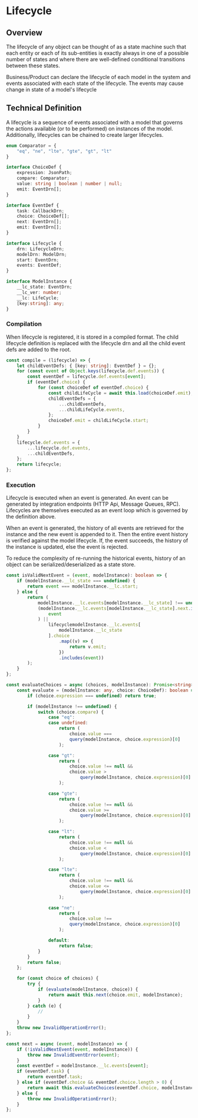 # Lifecycle

## Overview

The lifecycle of any object can be thought of as a state machine such that each entity or each of its sub-entities is exactly always in one of a possible number of states and where there are well-defined conditional transitions between these states.

Business/Product can declare the lifecycle of each model in the system and events associated with each state of the lifecycle. The events may cause change in state of a model's lifecycle

## Technical Definition

A lifecycle is a sequence of events associated with a model that governs the actions available (or to be performed) on instances of the model. Additionally, lifecycles can be chained to create larger lifecycles.

```ts
enum Comparator = {
	"eq", "ne", "lte", "gte", "gt", "lt"
}

interface ChoiceDef {
	expression: JsonPath;
	compare: Comparator;
	value: string | boolean | number | null;
	emit: EventDrn[];
}

interface EventDef {
	task: CallbackDrn;
	choice: ChoiceDef[];
	next: EventDrn[];
	emit: EventDrn[];
}

interface Lifecycle {
	drn: LifecycleDrn;
	modelDrn: ModelDrn;
	start: EventDrn;
	events: EventDef;
}

interface ModelInstance {
	__lc_state: EventDrn;
	__lc_ver: number;
	__lc: LifeCycle;
	[key:string]: any;
}
```

### Compilation

When lifecycle is registered, it is stored in a compiled format. The child lifecycle definition is replaced with the lifecycle drn and all the child event defs are added to the root.

```ts
const compile = (lifecycle) => {
	let childEventDefs: { [key: string]: EventDef } = {};
	for (const event of Object.keys(lifecycle.def.events)) {
		const eventDef = lifecycle.def.events[event];
		if (eventDef.choice) {
			for (const choiceDef of eventDef.choice) {
				const childLifeCycle = await this.load(choiceDef.emit); // Get compiled version of child lc
				childEventDefs = {
					...childEventDefs,
					...childLifeCycle.events,
				};
				choiceDef.emit = childLifeCycle.start;
			}
		}
	}
	lifecycle.def.events = {
		...lifecycle.def.events,
		...childEventDefs,
	};
	return lifecycle;
};
```

### Execution

Lifecycle is executed when an event is generated. An event can be generated by integration endpoints (HTTP Api, Message Queues, RPC). Lifecycles are themselves executed as an event loop which is governed by the definition above.

When an event is generated, the history of all events are retrieved for the instance and the new event is appended to it. Then the entire event history is verified against the model lifecycle. If, the event succeeds, the history of the instance is updated, else the event is rejected.

To reduce the complexity of re-running the historical events, history of an object can be serialized/deserialized as a state store.

```ts
const isValidNextEvent = (event, modelInstance): boolean => {
	if (modelInstance.__lc_state === undefined) {
		return event === modelInstance.__lc.start;
	} else {
		return (
			modelInstance.__lc.events[modelInstance.__lc_state] !== undefined &&
			(modelInstance.__lc.events[modelInstance.__lc_state].next.includes(
				event
			) ||
				lifecyclemodelInstance.__lc.events[
					modelInstance.__lc_state
				].choice
					.map((v) => {
						return v.emit;
					})
					.includes(event))
		);
	}
};

const evaluateChoices = async (choices, modelInstance): Promise<string> => {
	const evaluate = (modelInstance: any, choice: ChoiceDef): boolean => {
		if (choice.expression === undefined) return true;

		if (modelInstance !== undefined) {
			switch (choice.compare) {
				case "eq":
				case undefined:
					return (
						choice.value ===
						query(modelInstance, choice.expression)[0]
					);

				case "gt":
					return (
						choice.value !== null &&
						choice.value >
							query(modelInstance, choice.expression)[0]
					);

				case "gte":
					return (
						choice.value !== null &&
						choice.value >=
							query(modelInstance, choice.expression)[0]
					);

				case "lt":
					return (
						choice.value !== null &&
						choice.value <
							query(modelInstance, choice.expression)[0]
					);

				case "lte":
					return (
						choice.value !== null &&
						choice.value <=
							query(modelInstance, choice.expression)[0]
					);

				case "ne":
					return (
						choice.value !==
						query(modelInstance, choice.expression)[0]
					);

				default:
					return false;
			}
		}
		return false;
	};

	for (const choice of choices) {
		try {
			if (evaluate(modelInstance, choice)) {
				return await this.next(choice.emit, modelInstance);
			}
		} catch (e) {
			//
		}
	}
	throw new InvalidOperationError();
};

const next = async (event, modelInstance) => {
	if (!isValidNextEvent(event, modelInstance)) {
		throw new InvalidEventError(event);
	}
	const eventDef = modelInstance.__lc.events[event];
	if (eventDef.task) {
		return eventDef.task;
	} else if (eventDef.choice && eventDef.choice.length > 0) {
		return await this.evaluateChoices(eventDef.choice, modelInstance);
	} else {
		throw new InvalidOperationError();
	}
};
```
